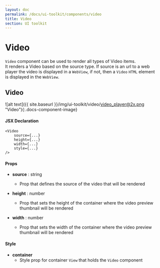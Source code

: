 ```yaml
---
layout: doc
permalink: /docs/ui-toolkit/components/video
title: Video
section: UI toolkit
---
```


# Video

`Video` component can be used to render all types of Video items.  
It renders a Video based on the source type. If source is an url to a web player the video is displayed in a `WebView`, if not, then a `Video` `HTML` element is displayed in the `WebView`.  

## Video
![alt text]({{ site.baseurl }}/img/ui-toolkit/video/video_player@2x.png "Video"){:.docs-component-image}

#### JSX Declaration
```JSX
<Video
    source={...}
    height={...}
    width={...}
    style={...}
/>
```

#### Props

* **source** : string
  - Prop that defines the source of the video that will be rendered

* **height** : number
  - Prop that sets the height of the container where the video preview thumbnail will be rendered
   
* **width** : number
  - Prop that sets the width of the container where the video preview thumbnail will be rendered


#### Style

* **container**
  - Style prop for container `View` that holds the `Video` component

